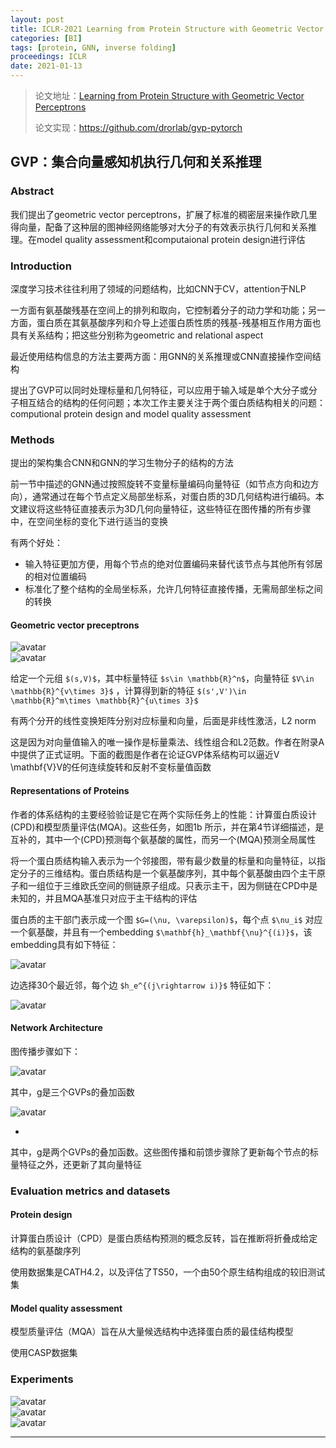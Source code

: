 ```yaml
---
layout: post
title: ICLR-2021 Learning from Protein Structure with Geometric Vector Perceptrons
categories: [BI]
tags: [protein, GNN, inverse folding]
proceedings: ICLR
date: 2021-01-13
---
```


> 论文地址：[Learning from Protein Structure with Geometric Vector Perceptrons](https://openreview.net/forum?id=1YLJDvSx6J4)
>
> 论文实现：<https://github.com/drorlab/gvp-pytorch>

## GVP：集合向量感知机执行几何和关系推理

### Abstract

我们提出了geometric vector perceptrons，扩展了标准的稠密层来操作欧几里得向量，配备了这种层的图神经网络能够对大分子的有效表示执行几何和关系推理。在model quality assessment和computaional protein design进行评估

### Introduction

深度学习技术往往利用了领域的问题结构，比如CNN于CV，attention于NLP

一方面有氨基酸残基在空间上的排列和取向，它控制着分子的动力学和功能；另一方面，蛋白质在其氨基酸序列和介导上述蛋白质性质的残基-残基相互作用方面也具有关系结构；把这些分别称为geometric and relational aspect

最近使用结构信息的方法主要两方面：用GNN的关系推理或CNN直接操作空间结构

提出了GVP可以同时处理标量和几何特征，可以应用于输入域是单个大分子或分子相互结合的结构的任何问题；本次工作主要关注于两个蛋白质结构相关的问题：computional protein design and model quality assessment

### Methods

提出的架构集合CNN和GNN的学习生物分子的结构的方法

前一节中描述的GNN通过按照旋转不变量标量编码向量特征（如节点方向和边方向），通常通过在每个节点定义局部坐标系，对蛋白质的3D几何结构进行编码。本文建议将这些特征直接表示为3D几何向量特征，这些特征在图传播的所有步骤中，在空间坐标的变化下进行适当的变换

有两个好处：

*   输入特征更加方便，用每个节点的绝对位置编码来替代该节点与其他所有邻居的相对位置编码
*   标准化了整个结构的全局坐标系，允许几何特征直接传播，无需局部坐标之间的转换

#### Geometric vector preceptrons

<div style><img src="https://blog-img-1259433191.cos.ap-shanghai.myqcloud.com/GVP/fig1.png" alt="avatar" style /></div>

<div style><img src="https://blog-img-1259433191.cos.ap-shanghai.myqcloud.com/GVP/alg1.png" alt="avatar" style /></div>

给定一个元组 `$(s,V)$`，其中标量特征 `$s\in \mathbb{R}^n$`，向量特征 `$V\in \mathbb{R}^{v\times 3}$` ，计算得到新的特征 `$(s',V')\in \mathbb{R}^m\times \mathbb{R}^{u\times 3}$`

有两个分开的线性变换矩阵分别对应标量和向量，后面是非线性激活，L2 norm

这是因为对向量值输入的唯一操作是标量乘法、线性组合和L2范数。作者在附录A中提供了正式证明。下面的截图是作者在论证GVP体系结构可以逼近V \mathbf{V}V的任何连续旋转和反射不变标量值函数

#### Representations of Proteins

作者的体系结构的主要经验验证是它在两个实际任务上的性能：计算蛋白质设计(CPD)和模型质量评估(MQA)。这些任务，如图1b 所示，并在第4节详细描述，是互补的，其中一个(CPD)预测每个氨基酸的属性，而另一个(MQA)预测全局属性

将一个蛋白质结构输入表示为一个邻接图，带有最少数量的标量和向量特征，以指定分子的三维结构。蛋白质结构是一个氨基酸序列，其中每个氨基酸由四个主干原子和一组位于三维欧氏空间的侧链原子组成。只表示主干，因为侧链在CPD中是未知的，并且MQA基准只对应于主干结构的评估

蛋白质的主干部门表示成一个图 `$G=(\nu, \varepsilon)$`，每个点 `$\nu_i$` 对应一个氨基酸，并且有一个embedding `$\mathbf{h}_\mathbf{\nu}^{(i)}$`，该embedding具有如下特征：

<div style><img src="https://blog-img-1259433191.cos.ap-shanghai.myqcloud.com/GVP/img1.png" alt="avatar" style /></div>

边选择30个最近邻，每个边 `$h_e^{(j\rightarrow i)}$` 特征如下：

<div style><img src="https://blog-img-1259433191.cos.ap-shanghai.myqcloud.com/GVP/img2.png" alt="avatar" style /></div>

#### Network Architecture

图传播步骤如下：

<div style><img src="https://blog-img-1259433191.cos.ap-shanghai.myqcloud.com/GVP/frm3-frm4.png" alt="avatar" style /></div>

其中，g是三个GVPs的叠加函数

<div style><img src="https://blog-img-1259433191.cos.ap-shanghai.myqcloud.com/GVP/frm5.png" alt="avatar" style /></div>

*

其中，g是两个GVPs的叠加函数。这些图传播和前馈步骤除了更新每个节点的标量特征之外，还更新了其向量特征

### Evaluation metrics and datasets

#### Protein design

计算蛋白质设计（CPD）是蛋白质结构预测的概念反转，旨在推断将折叠成给定结构的氨基酸序列

使用数据集是CATH4.2，以及评估了TS50，一个由50个原生结构组成的较旧测试集

#### Model quality assessment

模型质量评估（MQA）旨在从大量候选结构中选择蛋白质的最佳结构模型

使用CASP数据集

### Experiments

<div style><img src="https://blog-img-1259433191.cos.ap-shanghai.myqcloud.com/GVP/tab1.png" alt="avatar" style /></div>

<div style><img src="https://blog-img-1259433191.cos.ap-shanghai.myqcloud.com/GVP/tab2-tab3.png" alt="avatar" style /></div>

<div style><img src="https://blog-img-1259433191.cos.ap-shanghai.myqcloud.com/GVP/tab4.png" alt="avatar" style /></div>

<hr align="left" color="#987cb9" size="1">

